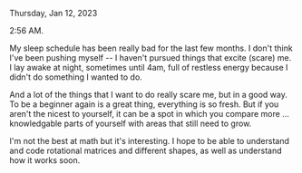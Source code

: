 Thursday, Jan 12, 2023

2:56 AM. 

My sleep schedule has been really bad for the last few months. I don't think I've been pushing myself -- I haven't pursued things that excite (scare) me. I lay awake at night, sometimes until 4am, full of restless energy because I didn't do something I wanted to do. 

And a lot of the things that I want to do really scare me, but in a good way. To be a beginner again is a great thing, everything is so fresh. But if you aren't the nicest to yourself, it can be a spot in which you compare more ... knowledgable parts of yourself with areas that still need to grow. 

I'm not the best at math but it's interesting. I hope to be able to understand and code rotational matrices and different shapes, as well as understand how it works soon. 
